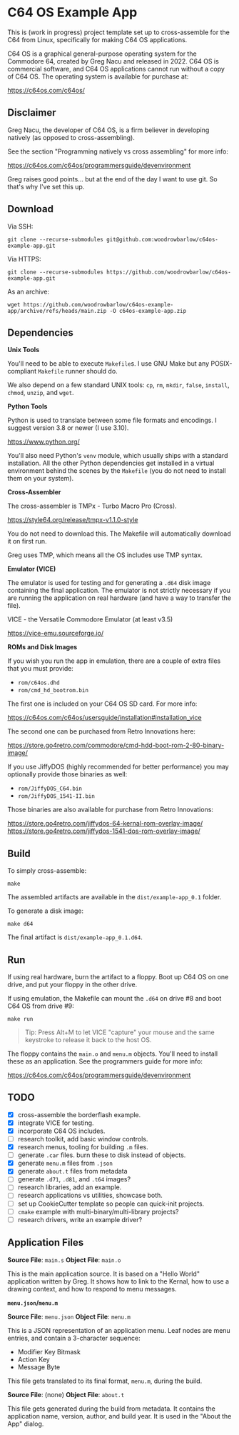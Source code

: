 # C64 OS Example App

This is (work in progress) project template set up to cross-assemble for the
C64 from Linux, specifically for making C64 OS applications.

C64 OS is a graphical general-purpose operating system for the Commodore 64,
created by Greg Nacu and released in 2022. C64 OS is commercial software, and
C64 OS applications cannot run without a copy of C64 OS. The operating system
is available for purchase at:

https://c64os.com/c64os/

## Disclaimer

Greg Nacu, the developer of C64 OS, is a firm believer in developing natively
(as opposed to cross-assembling).

See the section "Programming natively vs cross assembling" for more info:

https://c64os.com/c64os/programmersguide/devenvironment

Greg raises good points... but at the end of the day I want to use git. So
that's why I've set this up.

## Download

Via SSH:

    git clone --recurse-submodules git@github.com:woodrowbarlow/c64os-example-app.git

Via HTTPS:

    git clone --recurse-submodules https://github.com/woodrowbarlow/c64os-example-app.git

As an archive:

    wget https://github.com/woodrowbarlow/c64os-example-app/archive/refs/heads/main.zip -O c64os-example-app.zip

## Dependencies

**Unix Tools**

You'll need to be able to execute `Makefile`s. I use GNU Make but any
POSIX-compliant `Makefile` runner should do.

We also depend on a few standard UNIX tools: `cp`, `rm`, `mkdir`,
`false`, `install`, `chmod`, `unzip`, and `wget`.

**Python Tools**

Python is used to translate between some file formats and encodings. I suggest
version 3.8 or newer (I use 3.10).

https://www.python.org/

You'll also need Python's `venv` module, which usually ships with a standard
installation. All the other Python dependencies get installed in a virtual
environment behind the scenes by the `Makefile` (you do not need to install
them on your system).

**Cross-Assembler**

The cross-assembler is TMPx - Turbo Macro Pro (Cross).

https://style64.org/release/tmpx-v1.1.0-style

You do not need to download this. The Makefile will automatically download it
on first run.

Greg uses TMP, which means all the OS includes use TMP syntax.

**Emulator (VICE)**

The emulator is used for testing and for generating a `.d64` disk image
containing the final application. The emulator is not strictly necessary if
you are running the application on real hardware (and have a way to transfer
the file).

VICE - the Versatile Commodore Emulator (at least v3.5)

https://vice-emu.sourceforge.io/

**ROMs and Disk Images**

If you wish you run the app in emulation, there are a couple of extra files
that you must provide:

* `rom/c64os.dhd`
* `rom/cmd_hd_bootrom.bin`

The first one is included on your C64 OS SD card. For more info:

https://c64os.com/c64os/usersguide/installation#installation_vice

The second one can be purchased from Retro Innovations here:

https://store.go4retro.com/commodore/cmd-hdd-boot-rom-2-80-binary-image/

If you use JiffyDOS (highly recommended for better performance) you may
optionally provide those binaries as well:

* `rom/JiffyDOS_C64.bin`
* `rom/JiffyDOS_1541-II.bin`

Those binaries are also available for purchase from Retro Innovations:

https://store.go4retro.com/jiffydos-64-kernal-rom-overlay-image/  
https://store.go4retro.com/jiffydos-1541-dos-rom-overlay-image/

## Build

To simply cross-assemble:

    make

The assembled artifacts are available in the `dist/example-app_0.1` folder.

To generate a disk image:

    make d64

The final artifact is `dist/example-app_0.1.d64`.

## Run

If using real hardware, burn the artifact to a floppy. Boot up C64 OS on one
drive, and put your floppy in the other drive.

If using emulation, the Makefile can mount the `.d64` on drive #8 and boot
C64 OS from drive #9:

    make run

> Tip: Press Alt+M to let VICE "capture" your mouse and the same keystroke to
> release it back to the host OS.

The floppy contains the `main.o` and `menu.m` objects. You'll need to install
these as an application. See the programmers guide for more info:

https://c64os.com/c64os/programmersguide/devenvironment

## TODO

* [x] cross-assemble the borderflash example.
* [x] integrate VICE for testing.
* [x] incorporate C64 OS includes.
* [ ] research toolkit, add basic window controls.
* [x] research menus, tooling for building `.m` files.
* [ ] generate `.car` files. burn these to disk instead of objects.
* [x] generate `menu.m` files from `.json`
* [x] generate `about.t` files from metadata
* [ ] generate `.d71`, `.d81`, and `.t64` images?
* [ ] research libraries, add an example.
* [ ] research applications vs utilities, showcase both.
* [ ] set up CookieCutter template so people can quick-init projects.
* [ ] `cmake` example with multi-binary/multi-library projects?
* [ ] research drivers, write an example driver?

## Application Files

**Source File**: `main.s`
**Object File**: `main.o`

This is the main application source. It is based on a "Hello World" application
written by Greg. It shows how to link to the Kernal, how to use a drawing
context, and how to respond to menu messages.

**`menu.json`/`menu.m`**

**Source File**: `menu.json`
**Object File**: `menu.m`

This is a JSON representation of an application menu. Leaf nodes are menu
entries, and contain a 3-character sequence:

* Modifier Key Bitmask
* Action Key
* Message Byte

This file gets translated to its final format, `menu.m`, during the build.

**Source File**: (none)
**Object File**: `about.t`

This file gets generated during the build from metadata. It contains the
application name, version, author, and build year. It is used in the
"About the App" dialog.
